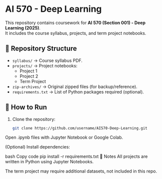 # AI 570 - Deep Learning

This repository contains coursework for **AI 570 (Section 001) - Deep Learning (2025)**.  
It includes the course syllabus, projects, and term project notebooks.

## 📂 Repository Structure
- `syllabus/` → Course syllabus PDF.
- `projects/` → Project notebooks:
  - Project 1
  - Project 2
  - Term Project
- `zip-archives/` → Original zipped files (for backup/reference).
- `requirements.txt` → List of Python packages required (optional).

## 🚀 How to Run
1. Clone the repository:
   ```bash
   git clone https://github.com/username/AI570-Deep-Learning.git
Open .ipynb files with Jupyter Notebook or Google Colab.

(Optional) Install dependencies:

bash
Copy code
pip install -r requirements.txt
📌 Notes
All projects are written in Python using Jupyter Notebooks.

The term project may require additional datasets, not included in this repo.